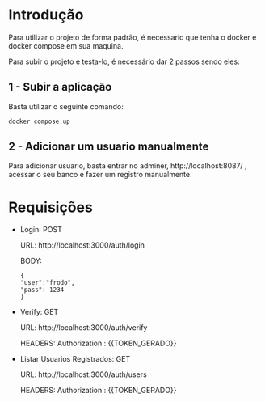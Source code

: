 # Introdução

Para utilizar o projeto de forma padrão, é necessario que tenha o docker e docker compose em sua maquina.

Para subir o projeto e testa-lo, é necessário dar 2 passos sendo eles:

## 1 - Subir a aplicação

Basta utilizar o seguinte comando:

```BASH
docker compose up
````
## 2 - Adicionar um usuario manualmente

Para adicionar usuario, basta entrar no adminer, http://localhost:8087/ , acessar o seu banco e fazer um registro manualmente.

# Requisições

- Login:
    POST

    URL: http://localhost:3000/auth/login
    
    BODY: 
    ```
    {
    "user":"frodo",
    "pass": 1234
    }
    ```
- Verify:
    GET

    URL: http://localhost:3000/auth/verify

    HEADERS: Authorization : {{TOKEN_GERADO}}

- Listar Usuarios Registrados:
    GET

    URL: http://localhost:3000/auth/users

    HEADERS: Authorization : {{TOKEN_GERADO}}
    

